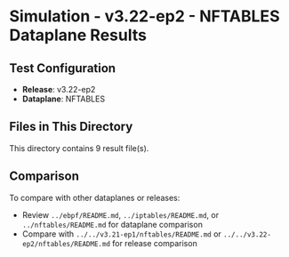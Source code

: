 # Simulation - v3.22-ep2 - NFTABLES Dataplane Results

## Test Configuration

- **Release**: v3.22-ep2
- **Dataplane**: NFTABLES

## Files in This Directory

This directory contains 9 result file(s).

## Comparison

To compare with other dataplanes or releases:
- Review `../ebpf/README.md`, `../iptables/README.md`, or `../nftables/README.md` for dataplane comparison
- Compare with `../../v3.21-ep1/nftables/README.md` or `../../v3.22-ep2/nftables/README.md` for release comparison
